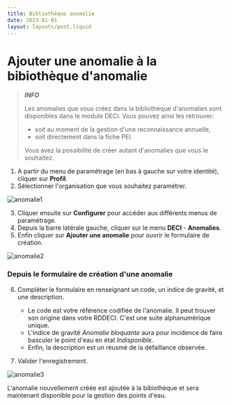```yaml
---
title: Bibliothèque anomalie
date: 2023-01-01
layout: layouts/post.liquid
---
```

# Ajouter une anomalie à la bibiothèque d'anomalie

>**_INFO_**
>
>Les anomalies que vous créez dans la bibliothèque d'anomalies sont disponibles dans le module DECI. Vous pouvez ainsi les retrouver:
>
 >   - soit au moment de la gestion d'une reconnaissance annuelle,
  >  - soit directement dans la fiche PEI.
>
>Vous avez la possibilité de créer autant d'anomalies que vous le souhaitez. 

1. A partir du menu de paramétrage (en bas à gauche sur votre identité), cliquer sur **Profil**.
2. Sélectionner l'organisation que vous souhaitez paramétrer.

![anomalie1](https://metarisc-docs.s3.fr-par.scw.cloud/images/Param%C3%A9trage%20administration/Cr%C3%A9er%20anomalie%2001_1024.jpg)

3. Cliquer ensuite sur **Configurer** pour accéder aux différents menus de paramétrage.
4. Depuis la barre latérale gauche, cliquer sur le menu **DECI** - **Anomalies**. 
5. Enfin cliquer sur **Ajouter une anomalie** pour ouvrir le formulaire de création.

![anomalie2](https://metarisc-docs.s3.fr-par.scw.cloud/images/Param%C3%A9trage%20administration/Cr%C3%A9er%20anomalie%2002_1024.jpg)


### Depuis le formulaire de création d'une anomalie ###
6. Compléter le formulaire en renseignant un code, un indice de gravité, et une description.

    - Le code est votre référence codifiée de l'anomalie. Il peut trouver son origine dans votre RDDECI. C'est une suite alphanumérique unique.
    - L'indice de gravité *Anomalie bloquante* aura pour incidence de faire basculer le point d'eau en état *Indisponible*.
    - Enfin, la description est un réusmé de la défaillance observée.

7. Valider l'enregistrement.

![anomalie3](https://metarisc-docs.s3.fr-par.scw.cloud/images/Param%C3%A9trage%20administration/Cr%C3%A9er%20anomalie%2003_1024.jpg)

L'anomalie nouvellement créée est ajoutée à la bibiothèque et sera maintenant disponible pour la gestion des points d'eau.